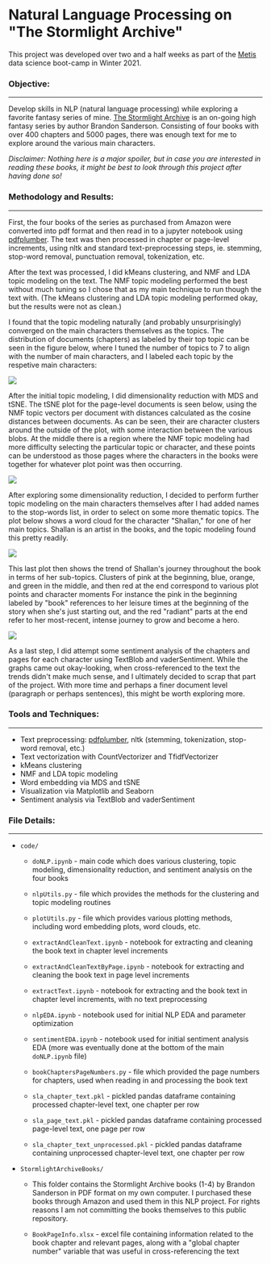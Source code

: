 # Natural Language Processing on "The Stormlight Archive"

This project was developed over two and a half weeks as part of the [Metis](https://www.thisismetis.com/) data science boot-camp in Winter 2021.

### Objective:
---

Develop skills in NLP (natural language processing) while exploring a favorite fantasy series of mine. [The Stormlight Archive](https://www.brandonsanderson.com/the-stormlight-archive-series/) is an on-going high fantasy series by author Brandon Sanderson. Consisting of four books with over 400 chapters and 5000 pages, there was enough text for me to explore around the various main characters.

*Disclaimer: Nothing here is a major spoiler, but in case you are interested in reading these books, it might be best to look through this project after having done so!*



### Methodology and Results:
---

First, the four books of the series as purchased from Amazon were converted into pdf format and then read in to a jupyter notebook using [pdfplumber](https://github.com/jsvine/pdfplumber). The text was then processed in chapter or page-level increments, using nltk and standard text-preprocessing steps, ie. stemming, stop-word removal, punctuation removal, tokenization, etc. 

After the text was processed, I did kMeans clustering, and NMF and LDA topic modeling on the text. The NMF topic modeling performed the best without much tuning so I chose that as my main technique to run though the text with. (The kMeans clustering and LDA topic modeling performed okay, but the results were not as clean.)

 I found that the topic modeling naturally (and probably unsurprisingly) converged on the main characters themselves as the topics. The distribution of documents (chapters) as labeled by their top topic can be seen in the figure below, where I tuned the number of topics to 7 to align with the number of main characters, and I labeled each topic by the respetive main characters:

![](Images/ByPage/NMF_AllBooks_ByPage.png)


After the initial topic modeling, I did dimensionality reduction with MDS and tSNE. The tSNE plot for the page-level documents is seen below, using the NMF topic vectors per document with distances calculated as the cosine distances between documents. As can be seen, their are character clusters around the outside of the plot, with some interaction between the various blobs. At the middle there is a region where the NMF topic modeling had more difficulty selecting the particular topic or character, and these points can be understood as those pages where the characters in the books were together for whatever plot point was then occurring.

![](Images/ByPage/NMF_tSNE_ByPage.png)


After exploring some dimensionality reduction, I decided to perform further topic modeling on the main characters themselves after I had added names to the stop-words list, in order to select on some more thematic topics. The plot below shows a word cloud for the character "Shallan," for one of her main topics. Shallan is an artist in the books, and the topic modeling found this pretty readily.

![](Images/ByPage/NMF_WordCloud_Shallan_4_ByPage.png)

This last plot then shows the trend of Shallan's journey throughout the book in terms of her sub-topics. Clusters of pink at the beginning, blue, orange, and green in the middle, and then red at the end correspond to various plot points and character moments For instance the pink in the beginning labeled by "book" references to her leisure times at the beginning of the story when she's just starting out, and the red "radiant" parts at the end refer to her most-recent, intense journey to grow and become a hero.

![](Images/ByPage/ShallanJourney_ByPage.png)


As a last step, I did attempt some sentiment analysis of the chapters and pages for each character using TextBlob and vaderSentiment. While the graphs came out okay-looking, when cross-referenced to the text the trends didn't make much sense, and I ultimately decided to scrap that part of the project. With more time and perhaps a finer document level (paragraph or perhaps sentences), this might be worth exploring more.




### Tools and Techniques:
---

- Text preprocessing: [pdfplumber](https://github.com/jsvine/pdfplumber), nltk (stemming, tokenization, stop-word removal, etc.)
- Text vectorization with CountVectorizer and TfidfVectorizer
- kMeans clustering
- NMF and LDA topic modeling
- Word embedding via MDS and tSNE
- Visualization via Matplotlib and Seaborn
- Sentiment analysis via TextBlob and vaderSentiment



### File Details:
---

- `code/`

	- `doNLP.ipynb` - main code which does various clustering, topic modeling, dimensionality reduction, and sentiment analysis on the four books 
	- `nlpUtils.py` - file which provides the methods for the clustering and topic modeling routines
	- `plotUtils.py` - file which provides various plotting methods, including word embedding plots, word clouds, etc.
	- `extractAndCleanText.ipynb` - notebook for extracting and cleaning the book text in chapter level increments
	- `extractAndCleanTextByPage.ipynb` - notebook for extracting and cleaning the book text in page level increments
	- `extractText.ipynb` - notebook for extracting and the book text in chapter level increments, with no text preprocessing
	- `nlpEDA.ipynb` - notebook used for initial NLP EDA and parameter optimization 
	- `sentimentEDA.ipynb` - notebook used for initial sentiment analysis EDA (more was eventually done at the bottom of the main `doNLP.ipynb` file)
	- `bookChaptersPageNumbers.py` - file which provided the page numbers for chapters, used when reading in and processing the book text

	- `sla_chapter_text.pkl` - pickled pandas dataframe containing processed chapter-level text, one chapter per row
	- `sla_page_text.pkl` - pickled pandas dataframe containing processed page-level text, one page per row
	- `sla_chapter_text_unprocessed.pkl` - pickled pandas dataframe containing unprocessed chapter-level text, one chapter per row



- `StormlightArchiveBooks/`

	- This folder contains the Stormlight Archive books (1-4) by Brandon Sanderson in PDF format on my own computer. I purchased these books through Amazon and used them in this NLP project. For rights reasons I am not committing the books themselves to this public repository.

	- `BookPageInfo.xlsx` - excel file containing information related to the book chapter and relevant pages, along with a "global chapter number" variable that was useful in cross-referencing the text
	
